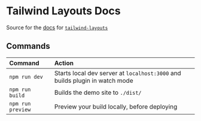 # Tailwind Layouts Docs

Source for the [docs](https://tailwind-layouts.dev) for [`tailwind-layouts`](https://www.npmjs.com/package/tailwind-layouts)

## Commands

| Command           | Action                                                                      |
| :---------------- | :-------------------------------------------------------------------------- |
| `npm run dev`     | Starts local dev server at `localhost:3000` and builds plugin in watch mode |
| `npm run build`   | Builds the demo site to `./dist/`                                           |
| `npm run preview` | Preview your build locally, before deploying                                |
